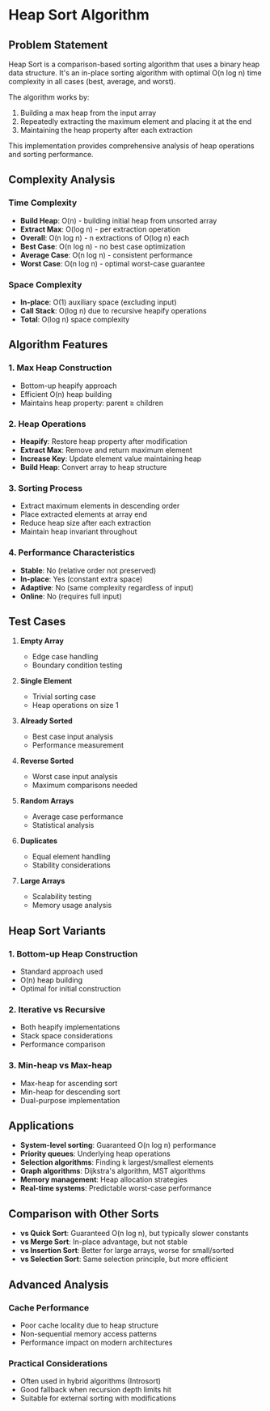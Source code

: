 # Heap Sort Algorithm

## Problem Statement

Heap Sort is a comparison-based sorting algorithm that uses a binary heap data structure. It's an in-place sorting algorithm with optimal O(n log n) time complexity in all cases (best, average, and worst).

The algorithm works by:
1. Building a max heap from the input array
2. Repeatedly extracting the maximum element and placing it at the end
3. Maintaining the heap property after each extraction

This implementation provides comprehensive analysis of heap operations and sorting performance.

## Complexity Analysis

### Time Complexity
- **Build Heap**: O(n) - building initial heap from unsorted array
- **Extract Max**: O(log n) - per extraction operation
- **Overall**: O(n log n) - n extractions of O(log n) each
- **Best Case**: O(n log n) - no best case optimization
- **Average Case**: O(n log n) - consistent performance
- **Worst Case**: O(n log n) - optimal worst-case guarantee

### Space Complexity
- **In-place**: O(1) auxiliary space (excluding input)
- **Call Stack**: O(log n) due to recursive heapify operations
- **Total**: O(log n) space complexity

## Algorithm Features

### 1. Max Heap Construction
- Bottom-up heapify approach
- Efficient O(n) heap building
- Maintains heap property: parent ≥ children

### 2. Heap Operations
- **Heapify**: Restore heap property after modification
- **Extract Max**: Remove and return maximum element
- **Increase Key**: Update element value maintaining heap
- **Build Heap**: Convert array to heap structure

### 3. Sorting Process
- Extract maximum elements in descending order
- Place extracted elements at array end
- Reduce heap size after each extraction
- Maintain heap invariant throughout

### 4. Performance Characteristics
- **Stable**: No (relative order not preserved)
- **In-place**: Yes (constant extra space)
- **Adaptive**: No (same complexity regardless of input)
- **Online**: No (requires full input)

## Test Cases

1. **Empty Array**
   - Edge case handling
   - Boundary condition testing

2. **Single Element**
   - Trivial sorting case
   - Heap operations on size 1

3. **Already Sorted**
   - Best case input analysis
   - Performance measurement

4. **Reverse Sorted**
   - Worst case input analysis
   - Maximum comparisons needed

5. **Random Arrays**
   - Average case performance
   - Statistical analysis

6. **Duplicates**
   - Equal element handling
   - Stability considerations

7. **Large Arrays**
   - Scalability testing
   - Memory usage analysis

## Heap Sort Variants

### 1. Bottom-up Heap Construction
- Standard approach used
- O(n) heap building
- Optimal for initial construction

### 2. Iterative vs Recursive
- Both heapify implementations
- Stack space considerations
- Performance comparison

### 3. Min-heap vs Max-heap
- Max-heap for ascending sort
- Min-heap for descending sort
- Dual-purpose implementation

## Applications

- **System-level sorting**: Guaranteed O(n log n) performance
- **Priority queues**: Underlying heap operations
- **Selection algorithms**: Finding k largest/smallest elements
- **Graph algorithms**: Dijkstra's algorithm, MST algorithms
- **Memory management**: Heap allocation strategies
- **Real-time systems**: Predictable worst-case performance

## Comparison with Other Sorts

- **vs Quick Sort**: Guaranteed O(n log n), but typically slower constants
- **vs Merge Sort**: In-place advantage, but not stable
- **vs Insertion Sort**: Better for large arrays, worse for small/sorted
- **vs Selection Sort**: Same selection principle, but more efficient

## Advanced Analysis

### Cache Performance
- Poor cache locality due to heap structure
- Non-sequential memory access patterns
- Performance impact on modern architectures

### Practical Considerations
- Often used in hybrid algorithms (Introsort)
- Good fallback when recursion depth limits hit
- Suitable for external sorting with modifications